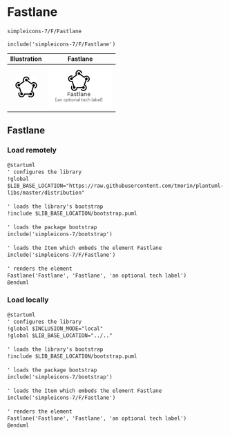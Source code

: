 # Fastlane


```text
simpleicons-7/F/Fastlane
```

```text
include('simpleicons-7/F/Fastlane')
```



| Illustration | Fastlane |
| :---: | :---: |
| ![illustration for Illustration](../../simpleicons-7/F/Fastlane.png) | ![illustration for Fastlane](../../simpleicons-7/F/Fastlane.Local.png) |




## Fastlane

### Load remotely
```plantuml
@startuml
' configures the library
!global $LIB_BASE_LOCATION="https://raw.githubusercontent.com/tmorin/plantuml-libs/master/distribution"

' loads the library's bootstrap
!include $LIB_BASE_LOCATION/bootstrap.puml

' loads the package bootstrap
include('simpleicons-7/bootstrap')

' loads the Item which embeds the element Fastlane
include('simpleicons-7/F/Fastlane')

' renders the element
Fastlane('Fastlane', 'Fastlane', 'an optional tech label')
@enduml
```

### Load locally
```plantuml
@startuml
' configures the library
!global $INCLUSION_MODE="local"
!global $LIB_BASE_LOCATION="../.."

' loads the library's bootstrap
!include $LIB_BASE_LOCATION/bootstrap.puml

' loads the package bootstrap
include('simpleicons-7/bootstrap')

' loads the Item which embeds the element Fastlane
include('simpleicons-7/F/Fastlane')

' renders the element
Fastlane('Fastlane', 'Fastlane', 'an optional tech label')
@enduml
```

